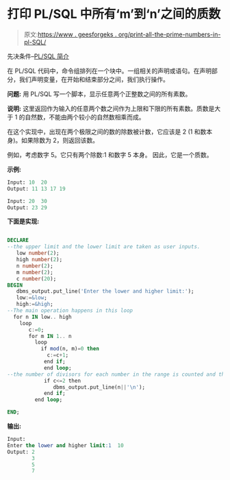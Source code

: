 # 打印 PL/SQL 中所有‘m’到‘n’之间的质数

> 原文:[https://www . geesforgeks . org/print-all-the-prime-numbers-in-pl-SQL/](https://www.geeksforgeeks.org/print-all-the-prime-numbers-between-m-and-n-in-pl-sql/)

先决条件–[PL/SQL 简介](https://www.geeksforgeeks.org/plsql-introduction/)

在 PL/SQL 代码中，命令组排列在一个块中。一组相关的声明或语句。在声明部分，我们声明变量，在开始和结束部分之间，我们执行操作。

**问题:**
用 PL/SQL 写一个脚本，显示任意两个正整数之间的所有素数。

**说明:**
这里返回作为输入的任意两个数之间作为上限和下限的所有素数。质数是大于 1 的自然数，不能由两个较小的自然数相乘而成。

在这个实现中，出现在两个极限之间的数的除数被计数，它应该是 2 (1 和数本身)。如果除数为 2，则返回该数。

例如，考虑数字 5。它只有两个除数:1 和数字 5 本身。
因此，它是一个质数。

**示例:**

```sql
Input: 10  20
Output: 11 13 17 19

Input: 20  30
Output: 23 29  
```

**下面是实现:**

```sql

DECLARE
--the upper limit and the lower limit are taken as user inputs.
   low number(2);
   high number(2);
   n number(2);
   m number(2);
   c number(20);
BEGIN
   dbms_output.put_line('Enter the lower and higher limit:');
   low:=&low;
   high:=&high;
--The main operation happens in this loop
  for n IN low.. high 
    loop
       c:=0;
       for m IN 1.. n
         loop  
           if mod(n, m)=0 then
             c:=c+1;
            end if;
            end loop;
--the number of divisors for each number in the range is counted and then checked.
            if c<=2 then 
               dbms_output.put_line(n||'\n');
            end if;
         end loop;

END;
```

**输出:**

```sql
Input: 
Enter the lower and higher limit:1  10
Output: 2
        3
        5
        7 
```